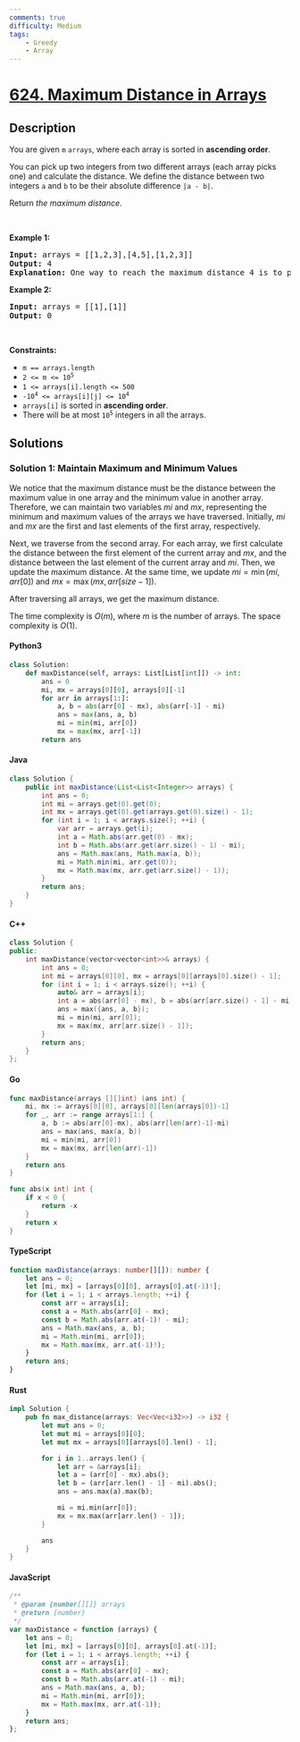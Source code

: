 ```yaml
---
comments: true
difficulty: Medium
tags:
    - Greedy
    - Array
---
```


<!-- problem:start -->

# [624. Maximum Distance in Arrays](https://leetcode.com/problems/maximum-distance-in-arrays)

## Description

<!-- description:start -->

<p>You are given <code>m</code> <code>arrays</code>, where each array is sorted in <strong>ascending order</strong>.</p>

<p>You can pick up two integers from two different arrays (each array picks one) and calculate the distance. We define the distance between two integers <code>a</code> and <code>b</code> to be their absolute difference <code>|a - b|</code>.</p>

<p>Return <em>the maximum distance</em>.</p>

<p>&nbsp;</p>
<p><strong class="example">Example 1:</strong></p>

<pre>
<strong>Input:</strong> arrays = [[1,2,3],[4,5],[1,2,3]]
<strong>Output:</strong> 4
<strong>Explanation:</strong> One way to reach the maximum distance 4 is to pick 1 in the first or third array and pick 5 in the second array.
</pre>

<p><strong class="example">Example 2:</strong></p>

<pre>
<strong>Input:</strong> arrays = [[1],[1]]
<strong>Output:</strong> 0
</pre>

<p>&nbsp;</p>
<p><strong>Constraints:</strong></p>

<ul>
	<li><code>m == arrays.length</code></li>
	<li><code>2 &lt;= m &lt;= 10<sup>5</sup></code></li>
	<li><code>1 &lt;= arrays[i].length &lt;= 500</code></li>
	<li><code>-10<sup>4</sup> &lt;= arrays[i][j] &lt;= 10<sup>4</sup></code></li>
	<li><code>arrays[i]</code> is sorted in <strong>ascending order</strong>.</li>
	<li>There will be at most <code>10<sup>5</sup></code> integers in all the arrays.</li>
</ul>

<!-- description:end -->

## Solutions

<!-- solution:start -->

### Solution 1: Maintain Maximum and Minimum Values

We notice that the maximum distance must be the distance between the maximum value in one array and the minimum value in another array. Therefore, we can maintain two variables $\textit{mi}$ and $\textit{mx}$, representing the minimum and maximum values of the arrays we have traversed. Initially, $\textit{mi}$ and $\textit{mx}$ are the first and last elements of the first array, respectively.

Next, we traverse from the second array. For each array, we first calculate the distance between the first element of the current array and $\textit{mx}$, and the distance between the last element of the current array and $\textit{mi}$. Then, we update the maximum distance. At the same time, we update $\textit{mi} = \min(\textit{mi}, \textit{arr}[0])$ and $\textit{mx} = \max(\textit{mx}, \textit{arr}[\textit{size} - 1])$.

After traversing all arrays, we get the maximum distance.

The time complexity is $O(m)$, where $m$ is the number of arrays. The space complexity is $O(1)$.

<!-- tabs:start -->

#### Python3

```python
class Solution:
    def maxDistance(self, arrays: List[List[int]]) -> int:
        ans = 0
        mi, mx = arrays[0][0], arrays[0][-1]
        for arr in arrays[1:]:
            a, b = abs(arr[0] - mx), abs(arr[-1] - mi)
            ans = max(ans, a, b)
            mi = min(mi, arr[0])
            mx = max(mx, arr[-1])
        return ans
```

#### Java

```java
class Solution {
    public int maxDistance(List<List<Integer>> arrays) {
        int ans = 0;
        int mi = arrays.get(0).get(0);
        int mx = arrays.get(0).get(arrays.get(0).size() - 1);
        for (int i = 1; i < arrays.size(); ++i) {
            var arr = arrays.get(i);
            int a = Math.abs(arr.get(0) - mx);
            int b = Math.abs(arr.get(arr.size() - 1) - mi);
            ans = Math.max(ans, Math.max(a, b));
            mi = Math.min(mi, arr.get(0));
            mx = Math.max(mx, arr.get(arr.size() - 1));
        }
        return ans;
    }
}
```

#### C++

```cpp
class Solution {
public:
    int maxDistance(vector<vector<int>>& arrays) {
        int ans = 0;
        int mi = arrays[0][0], mx = arrays[0][arrays[0].size() - 1];
        for (int i = 1; i < arrays.size(); ++i) {
            auto& arr = arrays[i];
            int a = abs(arr[0] - mx), b = abs(arr[arr.size() - 1] - mi);
            ans = max({ans, a, b});
            mi = min(mi, arr[0]);
            mx = max(mx, arr[arr.size() - 1]);
        }
        return ans;
    }
};
```

#### Go

```go
func maxDistance(arrays [][]int) (ans int) {
	mi, mx := arrays[0][0], arrays[0][len(arrays[0])-1]
	for _, arr := range arrays[1:] {
		a, b := abs(arr[0]-mx), abs(arr[len(arr)-1]-mi)
		ans = max(ans, max(a, b))
		mi = min(mi, arr[0])
		mx = max(mx, arr[len(arr)-1])
	}
	return ans
}

func abs(x int) int {
	if x < 0 {
		return -x
	}
	return x
}
```

#### TypeScript

```ts
function maxDistance(arrays: number[][]): number {
    let ans = 0;
    let [mi, mx] = [arrays[0][0], arrays[0].at(-1)!];
    for (let i = 1; i < arrays.length; ++i) {
        const arr = arrays[i];
        const a = Math.abs(arr[0] - mx);
        const b = Math.abs(arr.at(-1)! - mi);
        ans = Math.max(ans, a, b);
        mi = Math.min(mi, arr[0]);
        mx = Math.max(mx, arr.at(-1)!);
    }
    return ans;
}
```

#### Rust

```rust
impl Solution {
    pub fn max_distance(arrays: Vec<Vec<i32>>) -> i32 {
        let mut ans = 0;
        let mut mi = arrays[0][0];
        let mut mx = arrays[0][arrays[0].len() - 1];

        for i in 1..arrays.len() {
            let arr = &arrays[i];
            let a = (arr[0] - mx).abs();
            let b = (arr[arr.len() - 1] - mi).abs();
            ans = ans.max(a).max(b);

            mi = mi.min(arr[0]);
            mx = mx.max(arr[arr.len() - 1]);
        }

        ans
    }
}
```

#### JavaScript

```js
/**
 * @param {number[][]} arrays
 * @return {number}
 */
var maxDistance = function (arrays) {
    let ans = 0;
    let [mi, mx] = [arrays[0][0], arrays[0].at(-1)];
    for (let i = 1; i < arrays.length; ++i) {
        const arr = arrays[i];
        const a = Math.abs(arr[0] - mx);
        const b = Math.abs(arr.at(-1) - mi);
        ans = Math.max(ans, a, b);
        mi = Math.min(mi, arr[0]);
        mx = Math.max(mx, arr.at(-1));
    }
    return ans;
};
```

<!-- tabs:end -->

<!-- solution:end -->

<!-- problem:end -->
